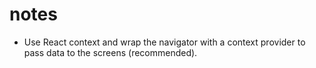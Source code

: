 # notes

- Use React context and wrap the navigator with a context provider to pass data to the screens (recommended).
